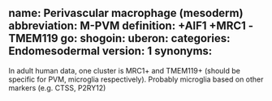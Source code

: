 name: Perivascular macrophage (mesoderm)
abbreviation: M-PVM
definition: +AIF1 +MRC1 -TMEM119
go:
shogoin: 
uberon:
categories: Endomesodermal
version: 1
synonyms:
---

In adult human data, one cluster is MRC1+ and TMEM119+ (should be specific for PVM, microglia respectively). Probably microglia based on other markers (e.g. CTSS, P2RY12)